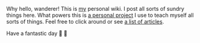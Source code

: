 Why hello, wanderer! This is [my](https://nikhil.io) personal wiki. I post all sorts of sundry things here. What powers this is [a personal project](https://github.com/afreeorange/bockgo) I use to teach myself all sorts of things. Feel free to click around or see [a list of articles](/archive).

Have a fantastic day 🤗 🐙
